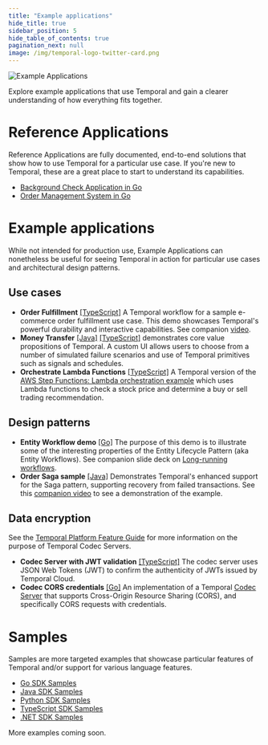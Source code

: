 ```yaml
---
title: "Example applications"
hide_title: true
sidebar_position: 5
hide_table_of_contents: true
pagination_next: null
image: /img/temporal-logo-twitter-card.png
---
```


![Example Applications](/img/banners/exampleapplications.png)

Explore example applications that use Temporal and gain a clearer understanding of how everything fits together.

# Reference Applications
Reference Applications are fully documented, end-to-end solutions that show how to use Temporal for a particular use case. If you're new to Temporal, these are a great place to start to understand its capabilities.

* [Background Check Application in Go](go/background-checks/index.md)
* [Order Management System in Go](https://github.com/temporalio/reference-app-orders-go)

# Example applications
While not intended for production use, Example Applications can nonetheless be useful for seeing Temporal in action for particular use cases and architectural design patterns.

## Use cases
* **Order Fulfillment** [[TypeScript]](https://github.com/temporal-sa/temporal-order-fulfill-demo) A Temporal workflow for a sample e-commerce order fulfillment use case. This demo showcases Temporal's powerful durability and interactive capabilities. See companion [video](https://www.youtube.com/watch?v=dNVmRfWsNkM).
* **Money Transfer** [[Java]](https://github.com/temporal-sa/temporal-money-transfer-java) [[TypeScript]](https://github.com/temporal-sa/temporal-money-transfer-typescript) demonstrates core value propositions of Temporal. A custom UI allows users to choose from a number of simulated failure scenarios and use of Temporal primitives such as signals and schedules.
* **Orchestrate Lambda Functions** [[TypeScript]](https://github.com/temporal-sa/temporal-orchestrate-lambda-functions) A Temporal version of the [AWS Step Functions: Lambda orchestration example](https://docs.aws.amazon.com/step-functions/latest/dg/sample-lambda-orchestration.html) which uses Lambda functions to check a stock price and determine a buy or sell trading recommendation.

## Design patterns
* **Entity Workflow demo** [[Go]](https://github.com/temporal-sa/temporal-entity-lifecycle-go) The purpose of this demo is to illustrate some of the interesting properties of the Entity Lifecycle Pattern (aka Entity Workflows). See companion slide deck on [Long-running workflows](https://docs.google.com/presentation/d/1A2dz4lFiIFz4c_7QlOpahbvesbBY8Y6y65zRrkVgqYE/edit?usp=sharing).
* **Order Saga sample** [[Java]](https://github.com/temporal-sa/temporal-order-saga) Demonstrates Temporal's enhanced support for the Saga pattern, supporting recovery from failed transactions. See this  [companion video](https://www.youtube.com/watch?v=uHDQMfOMFD4) to see a demonstration of the example.

## Data encryption
See the [Temporal Platform Feature Guide](https://docs.temporal.io/production-deployment/data-encryption) for more information on the purpose of Temporal Codec Servers.
* **Codec Server with JWT validation** [[TypeScript]](https://github.com/temporal-sa/temporal-codec-server) The codec server uses JSON Web Tokens (JWT) to confirm the authenticity of JWTs issued by Temporal Cloud.
* **Codec CORS credentials** [[Go]](https://github.com/temporal-sa/codec-cors-credentials) An implementation of a Temporal [Codec Server](https://docs.temporal.io/dataconversion#codec-server) that supports Cross-Origin Resource Sharing (CORS), and specifically CORS requests with credentials.

# Samples
Samples are more targeted examples that showcase particular features of Temporal and/or support for various language features.

* [Go SDK Samples](https://github.com/temporalio/samples-go)
* [Java SDK Samples](https://github.com/temporalio/samples-java)
* [Python SDK Samples](https://github.com/temporalio/samples-python)
* [TypeScript SDK Samples](https://github.com/temporalio/samples-typescript)
* [.NET SDK Samples](https://github.com/temporalio/samples-dotnet)

More examples coming soon.
